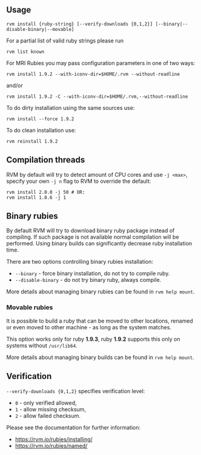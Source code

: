 ## Usage

    rvm install {ruby-string} [--verify-downloads {0,1,2}] [--binary|--disable-binary|--movable]


For a partial list of valid ruby strings please run

    rvm list known

For MRI Rubies you may pass configuration parameters in one of two ways:

    rvm install 1.9.2 --with-iconv-dir=$HOME/.rvm --without-readline

and/or

    rvm install 1.9.2 -C --with-iconv-dir=$HOME/.rvm,--without-readline

To do dirty installation using the same sources use:

    rvm install --force 1.9.2

To do clean installation use:

    rvm reinstall 1.9.2

## Compilation threads

RVM by default will try to detect amount of CPU cores and use `-j <max>`,
specify your own `-j n` flag to RVM to override the default:

    rvm install 2.0.0 -j 50 # OR:
    rvm install 1.8.6 -j 1

## Binary rubies

By default RVM will try to download binary ruby package instead of compiling.
If such package is not available normal compilation will be performed.
Using binary builds can significantly decrease ruby installation time.

There are two options controlling binary rubies installation:

- `--binary` - force binary installation, do not try to compile ruby.
- `--disable-binary` - do not try binary ruby, always compile.

More details about managing binary rubies can be found in `rvm help mount`.

### Movable rubies

It is possible to build a ruby that can be moved to other locations, renamed
or even moved to other machine - as long as the system matches.

This option works only for ruby **1.9.3**, ruby **1.9.2** supports this only
on systems without `/usr/lib64`.

More details about managing binary builds can be found in `rvm help mount`.

## Verification

`--verify-downloads {0,1,2}` specifies verification level:

- `0` - only verified allowed,
- `1` - allow missing checksum,
- `2` - allow failed checksum.

Please see the documentation for further information:

- https://rvm.io/rubies/installing/
- https://rvm.io/rubies/named/
